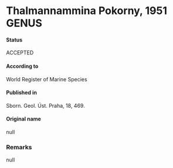 Thalmannammina Pokorny, 1951 GENUS
=======

#### Status
ACCEPTED

#### According to
World Register of Marine Species

#### Published in
Sborn. Geol. Úst. Praha, 18, 469.

#### Original name
null

### Remarks
null